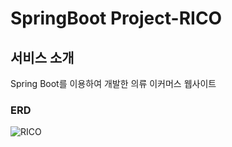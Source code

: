 # SpringBoot Project-RICO

## 서비스 소개
Spring Boot를 이용하여 개발한 의류 이커머스 웹사이트

### ERD
![RICO](https://github.com/warmcotton/RICO/assets/50217923/9918444f-1908-4b3a-9f01-d3b78c59411e)
